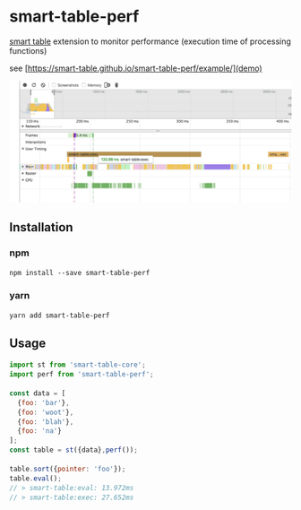 # smart-table-perf
[smart table](https://smart-table.github.io/www/dist/) extension to monitor performance (execution time of processing functions)

see [https://smart-table.github.io/smart-table-perf/example/](demo)

![screenshot of smart-table-perf](./sc.png)

## Installation

### npm 

``npm install --save smart-table-perf``

### yarn 

``yarn add smart-table-perf``

## Usage

```Javascript
import st from 'smart-table-core';
import perf from 'smart-table-perf';

const data = [
  {foo: 'bar'},
  {foo: 'woot'},
  {foo: 'blah'},
  {foo: 'na'}
];
const table = st({data},perf());

table.sort({pointer: 'foo'});
table.eval();
// > smart-table:eval: 13.972ms
// > smart-table:exec: 27.652ms
```
